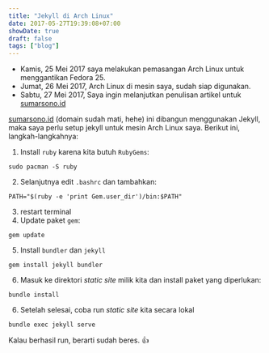 ```yaml
---
title: "Jekyll di Arch Linux"
date: 2017-05-27T19:39:08+07:00
showDate: true
draft: false
tags: ["blog"]
---
```

- Kamis, 25 Mei 2017 saya melakukan pemasangan Arch Linux untuk menggantikan Fedora 25.
- Jumat, 26 Mei 2017, Arch Linux di mesin saya, sudah siap digunakan.
- Sabtu, 27 Mei 2017, Saya ingin melanjutkan penulisan artikel untuk [sumarsono.id](https://www.sumarsono.id)

[sumarsono.id](https://www.sumarsono.id) (domain sudah mati, hehe) ini dibangun menggunakan Jekyll, maka saya perlu setup jekyll untuk mesin Arch Linux saya. Berikut ini, langkah-langkahnya:

1. Install `ruby` karena kita butuh `RubyGems`:
```shell
sudo pacman -S ruby
```

2. Selanjutnya edit `.bashrc` dan tambahkan:
```shell-script
PATH="$(ruby -e 'print Gem.user_dir')/bin:$PATH"
```
3. restart terminal
4. Update paket `gem`:
```shell
gem update
```
5. Install `bundler` dan `jekyll`
```shell
gem install jekyll bundler
```
6. Masuk ke direktori _static site_ milik kita dan install paket yang diperlukan:
```shell
bundle install
```
6. Setelah selesai, coba run _static site_ kita secara lokal
```shell
bundle exec jekyll serve
```

Kalau berhasil run, berarti sudah beres. :+1:
